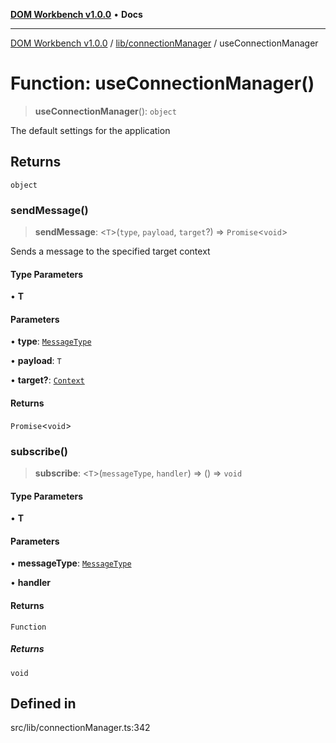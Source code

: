 [**DOM Workbench v1.0.0**](../../../README.md) • **Docs**

***

[DOM Workbench v1.0.0](../../../modules.md) / [lib/connectionManager](../README.md) / useConnectionManager

# Function: useConnectionManager()

> **useConnectionManager**(): `object`

The default settings for the application

## Returns

`object`

### sendMessage()

> **sendMessage**: \<`T`\>(`type`, `payload`, `target`?) => `Promise`\<`void`\>

Sends a message to the specified target context

#### Type Parameters

• **T**

#### Parameters

• **type**: [`MessageType`](../type-aliases/MessageType.md)

• **payload**: `T`

• **target?**: [`Context`](../type-aliases/Context.md)

#### Returns

`Promise`\<`void`\>

### subscribe()

> **subscribe**: \<`T`\>(`messageType`, `handler`) => () => `void`

#### Type Parameters

• **T**

#### Parameters

• **messageType**: [`MessageType`](../type-aliases/MessageType.md)

• **handler**

#### Returns

`Function`

##### Returns

`void`

## Defined in

src/lib/connectionManager.ts:342
